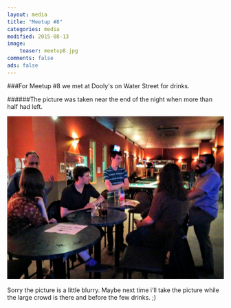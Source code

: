 ```yaml
---
layout: media
title: "Meetup #8"
categories: media
modified: 2015-08-13
image:
    teaser: meetup8.jpg
comments: false
ads: false
---
```

###For Meetup #8 we met at Dooly's on Water Street for drinks.

######The picture was taken near the end of the night when more than half had left.

![Alt](/../../images/meetup8.jpg "The last few of us.")

Sorry the picture is a little blurry. Maybe next time i'll take the picture while the large crowd is there and before the few drinks. ;)
